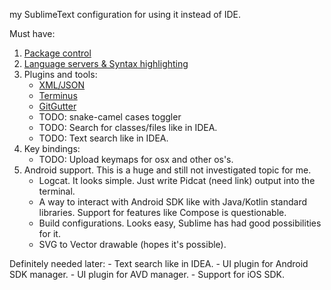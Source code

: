 my SublimeText configuration for using it instead of IDE.

Must have:
1) [Package control](https://packagecontrol.io/)
2) [Language servers & Syntax highlighting](https://github.com/kifio/code-editors-notes/blob/master/LSP.md)
3) Plugins and tools:
    - [XML/JSON](https://github.com/kifio/sublimetext_indentxml)
    - [Terminus](https://packagecontrol.io/packages/Terminus)
    - [GitGutter](https://github.com/jisaacks/GitGutter)
    - TODO: snake-camel cases toggler
    - TODO: Search for classes/files like in IDEA.
    - TODO: Text search like in IDEA.
4) Key bindings:
    - TODO: Upload keymaps for osx and other os's.
5) Android support. This is a huge and still not investigated topic for me. 
    - Logcat. It looks simple. Just write Pidcat (need link) output into the terminal.
    - A way to interact with Android SDK like with Java/Kotlin standard libraries. Support for features like Compose is questionable.
    - Build configurations. Looks easy, Sublime has had good possibilities for it.
    - SVG to Vector drawable (hopes it's possible).

Definitely needed later:
    - Text search like in IDEA.
    - UI plugin for Android SDK manager.
    - UI plugin for AVD manager.
    - Support for iOS SDK.
